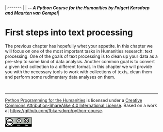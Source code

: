 
<BR>

|:-------:|
| <span style="font-size: 100%"><b>_-- A Python Course for the Humanities by Folgert Karsdorp and Maarten van Gompel_</b></span>|

# First steps into text processing

The previous chapter has hopefully whet your appetite. In this chapter we will focus on one of the most important tasks in Humanities research: text processing. One of the goals of text processing is to clean up your data as a pre-step to some kind of data analysis. Another common goal is to convert a given text collection to a different format. In this chapter we will provide you with the necessary tools to work with collections of texts, clean them and perform some rudimentary data analyses on them.

<BR>

----

[Python Programming for the Humanities](http://fbkarsdorp.github.io/python-course) is licensed under a [Creative Commons Attribution-ShareAlike 4.0 International License](https://creativecommons.org/licenses/by-sa/4.0/). Based on a work at https://github.com/fbkarsdorp/python-course.

![Creative Commons](CreativeCommons.png)
